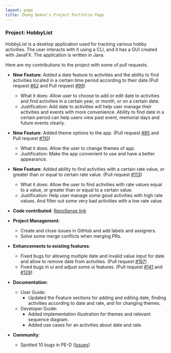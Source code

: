 ```yaml
---
layout: page
title: Zhang Bokun's Project Portfolio Page
---
```


### Project: HobbyList

HobbyList is a desktop application used for tracking various hobby activities. The user interacts with it using a CLI, and it has a GUI created with JavaFX. The application is written in Java.

Here are my contributions to the project with some of pull requests.

* **New Feature**: Added a date feature to activities and the ability to find activities located in a certain time period according to their date.(Pull request [#62](https://github.com/AY2223S1-CS2103T-T12-3/tp/pull/62) and Pull request [#99](https://github.com/AY2223S1-CS2103T-T12-3/tp/pull/99))
    * What it does: Allow user to choose to add or edit date to activities and find activities in a certain year, or month, or on a certain date.
    * Justification: Add date to activities will help user manage their activities and events with more convenience. 
      Ability to find date in a certain period can help users view past event, memorial days and future events clearly.

* **New Feature**: Added theme options to the app. (Pull request [#85](https://github.com/AY2223S1-CS2103T-T12-3/tp/pull/85) and Pull request [#110](https://github.com/AY2223S1-CS2103T-T12-3/tp/pull/110/files))
    * What it does: Allow the user to change themes of app.
    * Justification: Make the app convenient to use and have a better appearance.
  
* **New Feature**: Added ability to find activities with a certain rate value, or greater than or equal to certain rate value. (Pull request [#113](https://github.com/AY2223S1-CS2103T-T12-3/tp/pull/113))
    * What it does: Allow the user to find activities with rate values equal to a value, or greater than or equal to a certain value.
    * Justification: Help user manage some good activities with high rate values. And filter out some very bad activities with a low rate value.
  
* **Code contributed**: [RepoSense link](https://nus-cs2103-ay2223s1.github.io/tp-dashboard/?search=bokun2&breakdown=true)

* **Project Management**:
    * Create and close issues in GitHub and add labels and assigners.
    * Solve some merge conflicts when merging PRs.
  
* **Enhancements to existing features**:
    * Fixed bugs for allowing multiple date and invalid value input for date and allow to remove date from activities. (Pull request [#197](https://github.com/AY2223S1-CS2103T-T12-3/tp/pull/197))
    * Fixed bugs in ui and adjust some ui features. (Pull request [#141](https://github.com/AY2223S1-CS2103T-T12-3/tp/pull/141/files) and [#129](https://github.com/AY2223S1-CS2103T-T12-3/tp/pull/129))
    
* **Documentation**:
    * User Guide:
        * Updated the Feature sections for adding and editing date, finding activities according to date and rate, and for changing themes. 
    * Developer Guide:
        * Added implementation illustration for themes and relevant sequence diagram.
        * Added use cases for an activities about date and rate.

* **Community**:
    * Spotted 10 bugs in PE-D ([Issues](https://github.com/bokun2/ped/issues))
